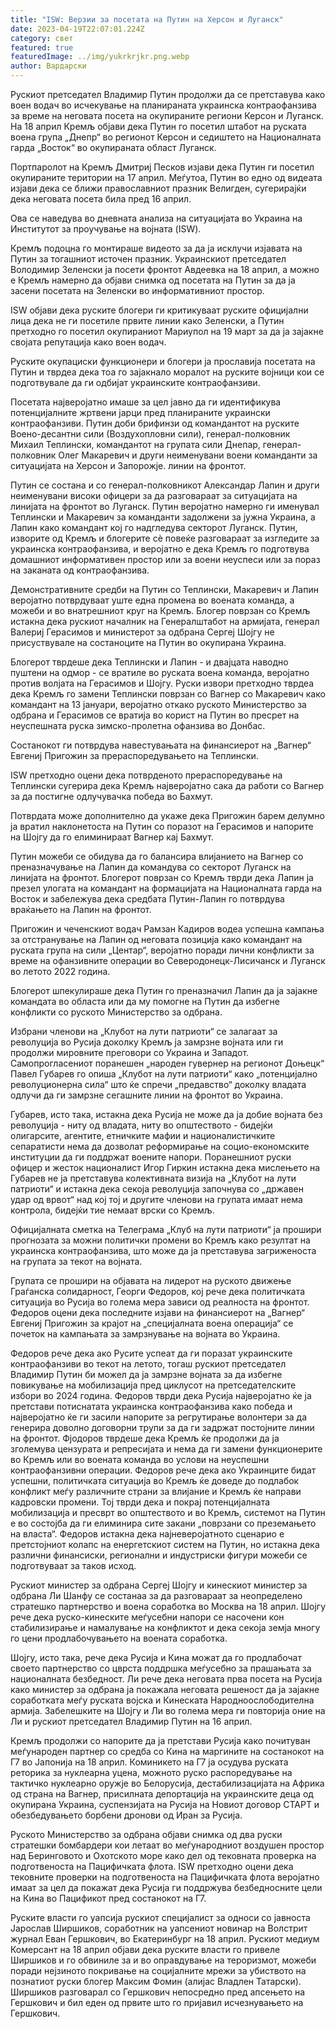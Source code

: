 ```yaml
---
title: "ISW: Верзии за посетата на Путин на Херсон и Луганск"
date: 2023-04-19T22:07:01.224Z
category: свет
featured: true
featuredImage: ../img/yukrkrjkr.png.webp
author: Вардарски
---
```


Рускиот претседател Владимир Путин продолжи да се претставува како воен водач во исчекување на планираната украинска контраофанзива за време на неговата посета на окупираните региони Керсон и Луганск. На 18 април Кремљ објави дека Путин го посетил штабот на руската воена група „Днепр“ во регионот Керсон и седиштето на Националната гарда „Восток“ во окупираната област Луганск.

Портпаролот на Кремљ Дмитриј Песков изјави дека Путин ги посетил окупираните територии на 17 април. Меѓутоа, Путин во едно од видеата изјави дека се ближи православниот празник Велигден, сугерирајќи дека неговата посета била пред 16 април.

Ова се наведува во дневната анализа на ситуацијата во Украина на Институтот за проучување на војната (ISW).

Кремљ подоцна го монтираше видеото за да ја исклучи изјавата на Путин за тогашниот источен празник. Украинскиот претседател Володимир Зеленски ја посети фронтот Авдеевка на 18 април, а можно е Кремљ намерно да објави снимка од посетата на Путин за да ја засени посетата на Зеленски во информативниот простор.

ISW објави дека руските блогери ги критикуваат руските официјални лица дека не ги посетиле првите линии како Зеленски, а Путин претходно го посетил окупираниот Мариупол на 19 март за да ја зајакне својата репутација како воен водач.

Руските окупациски функционери и блогери ја прославија посетата на Путин и тврдеа дека тоа го зајакнало моралот на руските војници кои се подготвувале да ги одбијат украинските контраофанзиви.

Посетата најверојатно имаше за цел јавно да ги идентификува потенцијалните жртвени јарци пред планираните украински контраофанзиви. Путин доби брифинзи од командантот на руските Воено-десантни сили (Воздухопловни сили), генерал-полковник Михаил Теплински, командантот на групата сили Днепар, генерал-полковник Олег Макаревич и други неименувани воени команданти за ситуацијата на Херсон и Запорожје. линии на фронтот.

Путин се состана и со генерал-полковникот Александар Лапин и други неименувани високи офицери за да разговараат за ситуацијата на линијата на фронтот во Луганск. Путин веројатно намерно ги именувал Теплински и Макаревич за команданти задолжени за јужна Украина, а Лапин како командант кој го надгледува секторот Луганск. Путин, изворите од Кремљ и блогерите сè повеќе разговараат за изгледите за украинска контраофанзива, и веројатно е дека Кремљ го подготвува домашниот информативен простор или за воени неуспеси или за пораз на заканата од контраофанзива.

Демонстративните средби на Путин со Теплински, Макаревич и Лапин веројатно потврдуваат уште една промена во воената команда, а можеби и во внатрешниот круг на Кремљ. Блогер поврзан со Кремљ истакна дека рускиот началник на Генералштабот на армијата, генерал Валериј Герасимов и министерот за одбрана Сергеј Шојгу не присуствувале на состаноците на Путин во окупирана Украина.

Блогерот тврдеше дека Теплински и Лапин - и двајцата наводно пуштени на одмор - се вратиле во руската воена команда, веројатно против волјата на Герасимов и Шојгу. Руски извори претходно тврдеа дека Кремљ го замени Теплински поврзан со Вагнер со Макаревич како командант на 13 јануари, веројатно откако руското Министерство за одбрана и Герасимов се вратија во корист на Путин во пресрет на неуспешната руска зимско-пролетна офанзива во Донбас.

Состанокот ги потврдува навестувањата на финансиерот на „Вагнер“ Евгениј Пригожин за прераспоредувањето на Теплински.

ISW претходно оцени дека потврденото прераспоредување на Теплински сугерира дека Кремљ најверојатно сака да работи со Вагнер за да постигне одлучувачка победа во Бахмут.

Потврдата може дополнително да укаже дека Пригожин барем делумно ја вратил наклонетоста на Путин со поразот на Герасимов и напорите на Шојгу да го елиминираат Вагнер кај Бахмут.

Путин можеби се обидува да го балансира влијанието на Вагнер со преназначување на Лапин да командува со секторот Луганск на линијата на фронтот. Блогерот поврзан со Кремљ тврди дека Лапин ја презел улогата на командант на формацијата на Националната гарда на Восток и забележува дека средбата Путин-Лапин го потврдува враќањето на Лапин на фронтот.

Пригожин и чеченскиот водач Рамзан Кадиров водеа успешна кампања за отстранување на Лапин од неговата позиција како командант на руската група на сили „Центар“, веројатно поради лични конфликти за време на офанзивните операции во Северодонецк-Лисичанск и Луганск во летото 2022 година.

Блогерот шпекулираше дека Путин го преназначил Лапин да ја зајакне командата во областа или да му помогне на Путин да избегне конфликти со руското Министерство за одбрана.

Избрани членови на „Клубот на лути патриоти“ се залагаат за револуција во Русија доколку Кремљ ја замрзне војната или ги продолжи мировните преговори со Украина и Западот. Самопрогласениот поранешен „народен гувернер на регионот Доњецк“ Павел Губарев го опиша „Клубот на лути патриоти“ како „потенцијално револуционерна сила“ што ќе спречи „предавство“ доколку владата одлучи да ги замрзне сегашните линии на фронтот во Украина.

Губарев, исто така, истакна дека Русија не може да ја добие војната без револуција - ниту од владата, ниту во општеството - бидејќи олигарсите, агентите, етничките мафии и националистичките сепаратисти нема да дозволат реформирање на социо-економските институции да ги поддржат воените напори. Поранешниот руски офицер и жесток националист Игор Гиркин истакна дека мислењето на Губарев не ја претставува колективната визија на „Клубот на лути патриоти“ и истакна дека секоја револуција започнува со „државен удар од врвот“ над кој тој и другите членови на групата имаат нема контрола, бидејќи тие немаат врски со Кремљ.

Официјалната сметка на Телеграма „Клуб на лути патриоти“ ја прошири прогнозата за можни политички промени во Кремљ како резултат на украинска контраофанзива, што може да ја претставува загриженоста на групата за текот на војната.

Групата се прошири на објавата на лидерот на руското движење Граѓанска солидарност, Георги Федоров, кој рече дека политичката ситуација во Русија во голема мера зависи од реалноста на фронтот. Федоров оцени дека последните изјави на финансиерот на „Вагнер“ Евгениј Пригожин за крајот на „специјалната воена операција“ се почеток на кампањата за замрзнување на војната во Украина.

Федоров рече дека ако Русите успеат да ги поразат украинските контраофанзиви во текот на летото, тогаш рускиот претседател Владимир Путин би можел да ја замрзне војната за да избегне повикување на мобилизација пред циклусот на претседателските избори во 2024 година. Федоров тврди дека Русија најверојатно ќе ја претстави потиснатата украинска контраофанзива како победа и најверојатно ќе ги засили напорите за регрутирање волонтери за да генерира доволно договорни трупи за да ги задржат постојните линии на фронтот. Фјодоров тврдеше дека Кремљ ќе продолжи да ја зголемува цензурата и репресијата и нема да ги замени функционерите во Кремљ или во воената команда во услови на неуспешни контраофанзивни операции. Федоров рече дека ако Украинците бидат успешни, политичката ситуација во Кремљ ќе доведе до подлабок конфликт меѓу различните страни за влијание и Кремљ ќе направи кадровски промени. Тој тврди дека и покрај потенцијалната мобилизација и пресврт во општеството и во Кремљ, системот на Путин е во состојба да ги елиминира сите закани „поврзани со преземањето на власта“. Федоров истакна дека најневеројатното сценарио е претстојниот колапс на енергетскиот систем на Путин, но истакна дека различни финансиски, регионални и индустриски фигури можеби се подготвуваат за таков исход.

Рускиот министер за одбрана Сергеј Шојгу и кинескиот министер за одбрана Ли Шанфу се состанаа за да разговараат за неопределено стратешко партнерство и воена соработка во Москва на 18 април. Шојгу рече дека руско-кинеските меѓусебни напори се насочени кон стабилизирање и намалување на конфликтот и дека секоја земја многу го цени продлабочувањето на воената соработка.

Шојгу, исто така, рече дека Русија и Кина можат да го продлабочат своето партнерство со цврста поддршка меѓусебно за прашањата за националната безбедност. Ли рече дека неговата прва посета на Русија како министер за одбрана ја покажала неговата решеност да ја зајакне соработката меѓу руската војска и Кинеската Народноослободителна армија. Забелешките на Шојгу и Ли во голема мера ги повторија оние на Ли и рускиот претседател Владимир Путин на 16 април.

Кремљ продолжи со напорите да ја претстави Русија како почитуван меѓународен партнер со средба со Кина на маргините на состанокот на Г7 во Јапонија на 18 април. Коминикето на Г7 ја осудува руската реторика за нуклеарна уцена, можното руско распоредување на тактичко нуклеарно оружје во Белорусија, дестабилизацијата на Африка од страна на Вагнер, присилната депортација на украинските деца од окупирана Украина, суспензијата на Русија на Новиот договор СТАРТ и обезбедувањето борбени дронови од Иран за Русија.

Руското Министерство за одбрана објави снимка од два руски стратешки бомбардери кои летаат во меѓународниот воздушен простор над Беринговото и Охотското море како дел од тековната проверка на подготвеноста на Пацифичката флота. ISW претходно оцени дека тековните проверки на подготвеноста на Пацифичката флота веројатно имаат за цел да покажат дека Русија ги поддржува безбедносните цели на Кина во Пацификот пред состанокот на Г7.

Руските власти го уапсија рускиот специјалист за односи со јавноста Јарослав Ширшиков, соработник на уапсениот новинар на Волстрит журнал Еван Гершкович, во Екатеринбург на 18 април. Рускиот медиум Комерсант на 18 април објави дека руските власти го привеле Ширшиков и го обвиниле за и во оправдување на тероризмот, можеби поради нејзиното покривање на социјалните мрежи за убиството на познатиот руски блогер Максим Фомин (алијас Владлен Татарски). Ширшиков разговарал со Гершкович непосредно пред апсењето на Гершкович и бил еден од првите што го пријавил исчезнувањето на Гершкович.
